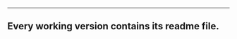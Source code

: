 ------------------------------------------------
Every working version contains its readme file.
------------------------------------------------
